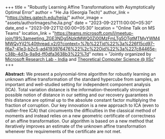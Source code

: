 +++
title = "Robustly Learning Affine Transformations with Asymptotically Optimal Error"
author = "He Jia (Georgia Tech)"
author_link = "https://sites.gatech.edu/hejia/"
author_image = "assets/authorImages/heJia.png"
date = "2023-09-22T11:00:00+05:30"
date_end = "2023-09-22T12:00:00+05:30"
location = "Online Talk on MS Teams"
location_link = "https://teams.microsoft.com/l/meetup-join/19%3ameeting_ZGE3NDg5NzktMWQ0Zi00MzFmLTg5OTgtMTMyYWM4MWQyYjI2%40thread.v2/0?context=%7b%22Tid%22%3a%226f15cd97-f6a7-41e3-b2c5-ad4193976476%22%2c%22Oid%22%3a%227c84465e-c38b-4d7a-9a9d-ff0dfa3638b3%22%7d"
notes = "Jointly organized by <a href = "https://www.microsoft.com/en-us/research/lab/microsoft-research-india/" target= "_blank">Microsoft Research Lab - India</a> and <a href='https://www.csa.iisc.ac.in/theoretical-computer-science/' target= "_blank">Theoretical Computer Science @ IISc</a>"
+++

<b>Abstract:</b>
We present a polynomial-time algorithm for robustly learning an unknown affine transformation of the standard hypercube 
from samples, an important and well-studied setting for independent component analysis (ICA). Total variation distance 
is the information-theoretically strongest possible notion of distance in our setting and our recovery guarantees in 
this distance are optimal up to the absolute constant factor multiplying the fraction of corruption. Our key innovation 
is a new approach to ICA (even to outlier-free ICA) that circumvents the difficulties in the classical method of moments 
and instead relies on a new geometric certificate of correctness of an affine transformation. Our algorithm is based on 
a new method that iteratively improves an estimate of the unknown affine transformation whenever the requirements of 
the certificate are not met. 